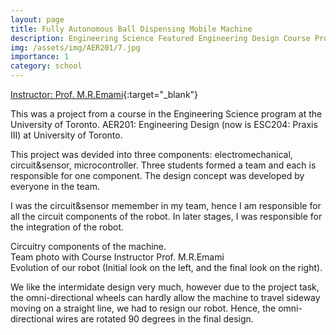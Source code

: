 ```yaml
---
layout: page
title: Fully Autonomous Ball Dispensing Mobile Machine
description: Engineering Science Featured Engineering Design Course Project 2019
img: /assets/img/AER201/7.jpg
importance: 1
category: school
---
```


[Instructor: Prof. M.R.Emami](https://www.utias.utoronto.ca/research-and-centres/aerospace-mechatronics/){:target="\_blank"} 

This was a project from a course in the Engineering Science program at the University of Toronto. 
AER201: Engineering Design (now is ESC204: Praxis III) at University of Toronto.

This project was devided into three components: electromechanical, circuit&sensor, microcontroller. Three students formed a team and each is responsible for one component. The design concept was developed by everyone in the team.

I was the circuit&sensor memember in my team, hence I am responsible for all the circuit components of the robot. In later stages, I was responsible for the integration of the robot.


<div class="row">
    <div class="col-sm mt-3 mt-md-0">
        <img class="img-fluid rounded z-depth-1" src="{{ '/assets/img/AER201/2.jpg' | relative_url }}" alt="" title="example image"/>
    </div>
    <div class="col-sm mt-3 mt-md-0">
        <img class="img-fluid rounded z-depth-1" src="{{ '/assets/img/AER201/3.jpg' | relative_url }}" alt="" title="example image"/>
    </div>
    <!-- <div class="col-sm mt-3 mt-md-0">
        <img class="img-fluid rounded z-depth-1" src="{{ '/assets/img/5.jpg' | relative_url }}" alt="" title="example image"/>
    </div> -->
</div>
<div class="caption">
    Circuitry components of the machine.
</div>

<div class="row">
    <div class="col-sm mt-3 mt-md-0">
        <img class="img-fluid rounded z-depth-1" src="{{ '/assets/img/AER201/6.jpg' | relative_url }}" alt="" title="example image"/>
    </div>
</div>
<div class="caption">
    Team photo with Course Instructor Prof. M.R.Emami
</div>


<div class="row justify-content-sm-center">
    <div class="col-sm-4 mt-3 mt-md-0">
        <img class="img-fluid rounded z-depth-1" src="{{ '/assets/img/AER201/1.jpg' | relative_url }}" alt="" title="example image"/>
    </div>
    <div class="col-sm-4 mt-3 mt-md-0">
        <img class="img-fluid rounded z-depth-1" src="{{ '/assets/img/AER201/4.jpg' | relative_url }}" alt="" title="example image"/>
    </div>
    <div class="col-sm-4 mt-3 mt-md-0">
        <img class="img-fluid rounded z-depth-1" src="{{ '/assets/img/AER201/5.jpg' | relative_url }}" alt="" title="example image"/>
    </div>
</div>
<div class="caption">
    Evolution of our robot (Initial look on the left, and the final look on the right).
</div>

We like the intermidate design very much, however due to the project task, the omni-directional wheels can hardly allow the machine to travel sideway moving on a straight line, we had to resign our robot. Hence, the omni-directional wires are rotated 90 degrees in the final design.